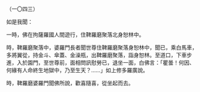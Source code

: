 （一〇四三）

如是我聞：

一時，佛在拘薩羅國人間遊行，住鞞羅磨聚落北身恕林中。

時，鞞羅磨聚落中，婆羅門長者聞世尊住鞞羅磨聚落身恕林中，聞已，乘白馬車，多將翼從，持金斗、傘蓋、金澡瓶，出鞞羅磨聚落，詣身恕林。至道口，下車步進，入於園門，至世尊前，面相問訊慰勞已，退坐一面，白佛言：「瞿曇！何因、何緣有人命終生地獄中，乃至生天？……」如上修多羅廣說。

時，鞞羅磨婆羅門聞佛所說，歡喜隨喜，從坐起而去。




